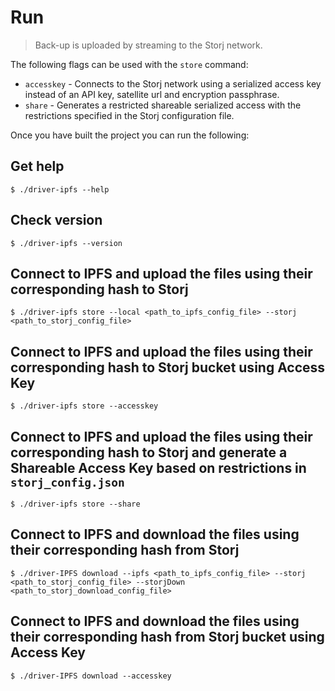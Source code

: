 # Run

> Back-up is uploaded by streaming to the Storj network.

The following flags can be used with the `store` command:

* `accesskey` - Connects to the Storj network using a serialized access key instead of an API key, satellite url and encryption passphrase.
* `share` - Generates a restricted shareable serialized access with the restrictions specified in the Storj configuration file.

Once you have built the project you can run the following:

## Get help

```
$ ./driver-ipfs --help
```

## Check version

```
$ ./driver-ipfs --version
```

## Connect to IPFS and upload the files using their corresponding hash to Storj

```
$ ./driver-ipfs store --local <path_to_ipfs_config_file> --storj <path_to_storj_config_file>
```

## Connect to IPFS and upload the files using their corresponding hash to Storj bucket using Access Key

```
$ ./driver-ipfs store --accesskey
```

## Connect to IPFS and upload the files using their corresponding hash to Storj and generate a Shareable Access Key based on restrictions in `storj_config.json`

```
$ ./driver-ipfs store --share
```

## Connect to IPFS and download the files using their corresponding hash from Storj

```
$ ./driver-IPFS download --ipfs <path_to_ipfs_config_file> --storj <path_to_storj_config_file> --storjDown <path_to_storj_download_config_file>
```

## Connect to IPFS and download the files using their corresponding hash from Storj bucket using Access Key

```
$ ./driver-IPFS download --accesskey
```
